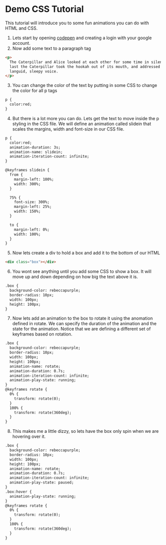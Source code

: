 # Demo CSS Tutorial
This tutorial will introduce you to some fun animations you can do with HTML and CSS.

1) Lets start by opening [codepen](https://codepen.io/) and creating a login with your google account.
2) Now add some text to a paragraph tag
```html
<p>
  The Caterpillar and Alice looked at each other for some time in silence: at
  last the Caterpillar took the hookah out of its mouth, and addressed her in a
  languid, sleepy voice.
</p>
```
3) You can change the color of the text by putting in some CSS to change the color for all p tags
```html
p {
  color:red;
}
```
4) But there is a lot more you can do.  Lets get the text to move inside the p styling in the CSS file.  We will define an animation called slidein that scales the margins, width and font-size in our CSS file.
```html
p {
  color:red;
  animation-duration: 3s;
  animation-name: slidein;
  animation-iteration-count: infinite;
}

@keyframes slidein {
  from {
    margin-left: 100%;
    width: 300%;
  }

  75% {
    font-size: 300%;
    margin-left: 25%;
    width: 150%;
  }

  to {
    margin-left: 0%;
    width: 100%;
  }
}
```
5) Now lets create a div to hold a box and add it to the bottom of our HTML
```html
<div class="box"></div>
```
6) You wont see anything until you add some CSS to show a box.  It will move up and down depending on how big the text above it is.
```html
.box {
  background-color: rebeccapurple;
  border-radius: 10px;
  width: 100px;
  height: 100px;
}
```
7) Now lets add an animation to the box to rotate it using the anomation defined in rotate.  We can specify the duration of the animation and the state for the animation.  Notice that we are defining a different set of keyframes based on rotation.
```html
.box {
  background-color: rebeccapurple;
  border-radius: 10px;
  width: 100px;
  height: 100px;
  animation-name: rotate;
  animation-duration: 0.7s;
  animation-iteration-count: infinite;
  animation-play-state: running;
}
@keyframes rotate {
  0% {
    transform: rotate(0);
  }
  100% {
    transform: rotate(360deg);
  }
}
```
8) This makes me a little dizzy, so lets have the box only spin when we are hovering over it.
```html
.box {
  background-color: rebeccapurple;
  border-radius: 10px;
  width: 100px;
  height: 100px;
  animation-name: rotate;
  animation-duration: 0.7s;
  animation-iteration-count: infinite;
  animation-play-state: paused;
}
.box:hover {
  animation-play-state: running;
}
@keyframes rotate {
  0% {
    transform: rotate(0);
  }
  100% {
    transform: rotate(360deg);
  }
}
```   
